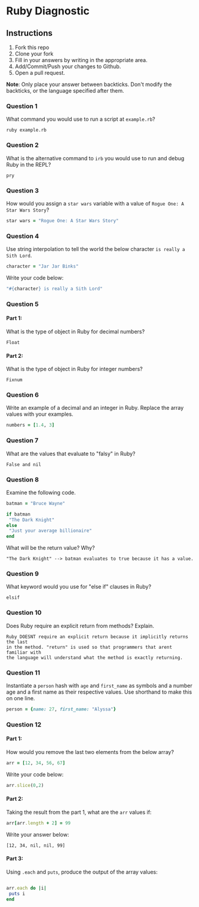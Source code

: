 # Ruby Diagnostic

## Instructions

1. Fork this repo
2. Clone your fork
3. Fill in your answers by writing in the appropriate area.
4. Add/Commit/Push your changes to Github.
5. Open a pull request.

**Note**: Only place your answer between backticks. Don't modify the backticks,
or the language specified after them.

### Question 1
What command you would use to run a script at `example.rb`?

 ```text
 ruby example.rb
 ```

### Question 2
What is the alternative command to `irb` you would use to run and debug Ruby in the REPL?

 ```text
pry
 ```

### Question 3
How would you assign a `star wars` variable with a value of `Rogue One: A Star Wars Story`?

 ```ruby
star wars = "Rogue One: A Star Wars Story"
 ```

### Question 4
Use string interpolation to tell the world the below character `is really a Sith Lord`.
```ruby
character = "Jar Jar Binks"
```

Write your code below:

```ruby
"#{character} is really a Sith Lord"
```

###  Question 5
#### Part 1:
What is the type of object in Ruby for decimal numbers?

 ```text
Float
 ```
#### Part 2:
What is the type of object in Ruby for integer numbers?

 ```text
Fixnum
 ```

###  Question 6
Write an example of a decimal and an integer in Ruby. Replace the array values with your examples.

```ruby
numbers = [1.4, 3]
```

### Question 7
What are the values that evaluate to "falsy" in Ruby?

 ```text
 False and nil
 ```

###  Question 8
Examine the following code.

 ```ruby
batman = "Bruce Wayne"

if batman
  "The Dark Knight"
else
  "Just your average billionaire"
end
```
What will be the return value? Why?

 ```text
"The Dark Knight" --> batman evaluates to true because it has a value.
 ```
###  Question 9
What keyword would you use for "else if" clauses in Ruby?

 ```text
elsif
 ```

###  Question 10
Does Ruby require an explicit return from methods? Explain.

 ```text
 Ruby DOESNT require an explicit return because it implicitly returns the last
 in the method. "return" is used so that programmers that arent familiar with
 the language will understand what the method is exactly returning.
 ```

###  Question 11
 Instantiate a `person` hash with `age` and `first_name` as symbols and a number age and a first name as their respective values.
Use shorthand to make this on one line.

 ```ruby
 person = {name: 27, first_name: "Alyssa"}
 ```

### Question 12
#### Part 1:
How would you remove the last two elements from the below array?

 ```ruby
arr = [12, 34, 56, 67]
 ```

Write your code below:

```ruby
arr.slice(0,2)
```

#### Part 2:
Taking the result from the part 1, what are the `arr` values if:
```ruby
arr[arr.length + 2] = 99
```

Write your answer below:

```text
[12, 34, nil, nil, 99]
```

#### Part 3:
Using `.each` and `puts`, produce the output of the array values:

 ```ruby

arr.each do |i|
  puts i
end
 ```
